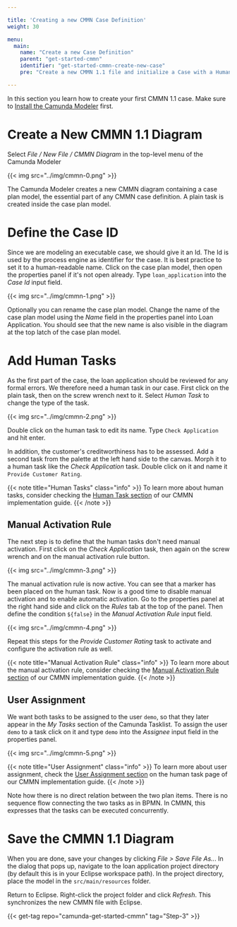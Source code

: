 ```yaml
---

title: 'Creating a new CMMN Case Definition'
weight: 30

menu:
  main:
    name: "Create a new Case Definition"
    parent: "get-started-cmmn"
    identifier: "get-started-cmmn-create-new-case"
    pre: "Create a new CMMN 1.1 file and initialize a Case with a Human Task."

---
```


In this section you learn how to create your first CMMN 1.1 case. Make sure to [Install the Camunda Modeler](/manual/latest/installation/camunda-modeler) first.

# Create a New CMMN 1.1 Diagram

Select *File / New File / CMMN Diagram* in the top-level menu of the Camunda Modeler

{{< img src="../img/cmmn-0.png" >}}

The Camunda Modeler creates a new CMMN diagram containing a case plan model, the essential part of any CMMN case definition. A plain task is created inside the case plan model.

# Define the Case ID

Since we are modeling an executable case, we should give it an Id. The Id is used by the process engine as identifier for the case. It is best practice to set it to a human-readable name. Click on the case plan model, then open the properties panel if it's not open already. Type `loan_application` into the *Case Id* input field.

{{< img src="../img/cmmn-1.png" >}}

Optionally you can rename the case plan model. Change the name of the case plan model using the *Name* field in the properties panel into Loan Application. You should see that the new name is also visible in the diagram at the top latch of the case plan model.

# Add Human Tasks

As the first part of the case, the loan application should be reviewed for any formal errors.
We therefore need a human task in our case. First click on the plain task, then on the screw wrench next to it. Select *Human Task* to change the type of the task.

{{< img src="../img/cmmn-2.png" >}}

Double click on the human task to edit its name. Type `Check Application` and hit enter.

In addition, the customer's creditworthiness has to be assessed. Add a second task from the palette at the left hand side to the canvas. Morph it to a human task like the *Check Application* task. Double click on it and name it `Provide Customer Rating`.

{{< note title="Human Tasks" class="info" >}}
To learn more about human tasks, consider checking the [Human Task section](/manual/latest/reference/cmmn11/tasks/human-task) of our CMMN implementation guide.
{{< /note >}}

## Manual Activation Rule

The next step is to define that the human tasks don't need manual activation. First click on the *Check Application* task, then again on the screw wrench and on the manual activation rule button.

{{< img src="../img/cmmn-3.png" >}}

The manual activation rule is now active. You can see that a marker has been placed on the human task. Now is a good time to disable manual activation and to enable automatic activation. Go to the properties panel at the right hand side and click on the *Rules* tab at the top of the panel. Then define the condition `${false}` in the *Manual Activation Rule* input field.

{{< img src="../img/cmmn-4.png" >}}

Repeat this steps for the *Provide Customer Rating* task to activate and configure the activation rule as well.

{{< note title="Manual Activation Rule" class="info" >}}
 To learn more about the manual activation rule, consider checking the [Manual Activation Rule section](/manual/latest/reference/cmmn11/markers/manual-activation-rule/) of our CMMN implementation guide.
{{< /note >}}

## User Assignment

We want both tasks to be assigned to the user `demo`, so that they later appear in the *My Tasks* section of the Camunda Tasklist. To assign the user `demo` to a task click on it and type `demo` into the *Assignee* input field in the properties panel.

{{< img src="../img/cmmn-5.png" >}}

{{< note title="User Assignment" class="info" >}}
To learn more about user assignment, check the [User Assignment section](/manual/latest/reference/cmmn11/tasks/human-task/#user-assignment/) on the human task page of our CMMN implementation guide.
{{< /note >}}

Note how there is no direct relation between the two plan items. There is no sequence flow connecting the two tasks as in BPMN. In CMMN, this expresses that the tasks can be executed concurrently.

# Save the CMMN 1.1 Diagram

When you are done, save your changes by clicking *File > Save File As..*. In the dialog that pops up, navigate to the loan application project directory (by default this is in your Eclipse workspace path). In the project directory, place the model in the `src/main/resources` folder.

Return to Eclipse. Right-click the project folder and click *Refresh*. This synchronizes the new CMMN file with Eclipse.

{{< get-tag repo="camunda-get-started-cmmn" tag="Step-3" >}}
